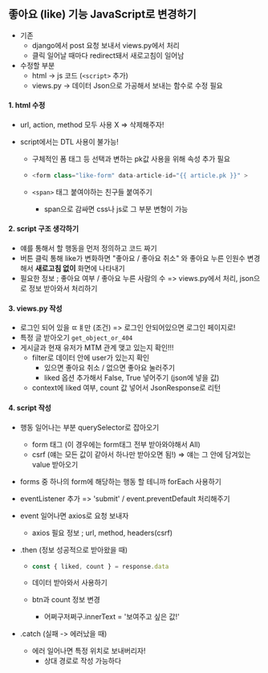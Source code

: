 ## 좋아요 (like) 기능 JavaScript로 변경하기 



- 기존
  - django에서 post 요청 보내서 views.py에서 처리
  - 클릭 일어날 때마다 redirect돼서 새로고침이 일어남 
- 수정할 부분
  - html -> js 코드 (`<script>` 추가)
  - views.py -> 데이터 Json으로 가공해서 보내는 함수로 수정 필요



#### 1. html 수정

- url, action, method 모두 사용 X => 삭제해주자!

- script에서는 DTL 사용이 불가능! 

  - 구체적인 폼 태그 등 선택과 변하는 pk값 사용을 위해 속성 추가 필요

  - ```javascript
    <form class="like-form" data-article-id="{{ article.pk }}" >
    ```

  - `<span>` 태그 붙여야하는 친구들 붙여주기

    - span으로 감싸면 css나 js로 그 부분 변형이 가능



#### 2. script 구조 생각하기

- 얘를 통해서 할 행동을 먼저 정의하고 코드 짜기
- 버튼 클릭 통해 like가 변화하면 "좋아요 / 좋아요 취소" 와 좋아요 누른 인원수 변경해서 **새로고침 없이** 화면에 나타내기
- 필요한 정보 ; 좋아요 여부 / 좋아요 누른 사람의 수 => views.py에서 처리, json으로 정보 받아와서 처리하기 



#### 3. views.py 작성 

- 로그인 되어 있을 ㄸㅒ만 (조건)  => 로그인 안되어있으면 로그인 페이지로!
- 특정 글 받아오기 `get_object_or_404`
- 게시글과 현재 유저가 MTM 관계 맺고 있는지 확인!!!
  - filter로 데이터 안에 user가 있는지 확인
    - 있으면 좋아요 취소 / 없으면 좋아요 눌러주기
    - liked 옵션 추가해서 False, True 넣어주기 (json에 넣을 값)
  - context에 liked 여부, count 값 넣어서 JsonResponse로 리턴 



#### 4. script 작성

- 행동 일어나는 부분 querySelector로 잡아오기

  - form 태그 (이 경우에는 form태그 전부 받아와야해서 All)
  - csrf (얘는 모든 값이 같아서 하나만 받아오면 됨!) => 얘는 그 안에 담겨있는 value 받아오기

- forms 중 하나의 form에 해당하는 행동 할 테니까 forEach 사용하기

- eventListener 추가 => 'submit' / event.preventDefault 처리해주기

- event 일어나면 axios로 요청 보내자

  - axios 필요 정보 ; url, method, headers(csrf)

- .then (정보 성공적으로 받아왔을 때)

  - ```javascript
    const { liked, count } = response.data
    ```

  - 데이터 받아와서 사용하기

  - btn과 count 정보 변경

    - 어쩌구저쩌구.innerText = '보여주고 싶은 값!'

- .catch (실패 -> 에러났을 때)

  - 에러 일어나면 특정 위치로 보내버리자!
    - 상대 경로로 작성 가능하다

